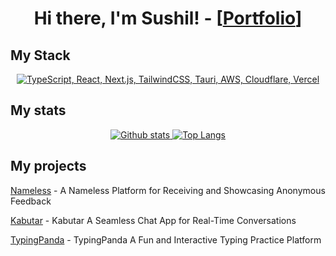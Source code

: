 <h1 align="center">Hi there, I'm Sushil! - [<a href="https://devbysushil.com">Portfolio</a>]</h1>

## My Stack
<p align="center">
  <a href="#">
    <img src="https://skillicons.dev/icons?i=ts,react,nextjs,nodejs,postgres,mongodb,tailwindcss,tauri,redux,redis,docker,aws,cloudflare,vercel" alt="TypeScript, React, Next.js, TailwindCSS, Tauri, AWS, Cloudflare, Vercel">
  </a>
</p>

## My stats
<p align="center">
  <a href="#">
    <img src="https://github-readme-stats.vercel.app/api?username=sachu0dev&theme=onedark&show_icons=true&hide_rank=true&custom_title=Stats&count_private=true&hide_border=true&hide=issues&line_height=24&bg_color=0d1117" alt="Github stats" />
    <img src="https://github-readme-stats.vercel.app/api/top-langs/?username=sachu0dev&layout=compact&theme=onedark&count_private=true&hide_border=true&bg_color=0d1117" alt="Top Langs">
  </a>
</p>

## My projects

[Nameless](https://nameless.devbysushil.com) - A Nameless Platform for Receiving and Showcasing Anonymous Feedback

[Kabutar](https://kabutar.devbysushil.com/login) - Kabutar A Seamless Chat App for Real-Time Conversations

[TypingPanda](https://typingpanda.netlify.app/) - TypingPanda A Fun and Interactive Typing Practice Platform
